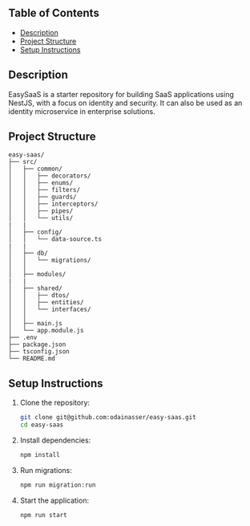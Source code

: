 ## Table of Contents
- [Description](#description)
- [Project Structure](#project-structure)
- [Setup Instructions](#setup-instructions)

## Description
EasySaaS is a starter repository for building SaaS applications using NestJS, with a focus on identity and security. It can also be used as an identity microservice in enterprise solutions.

## Project Structure

```
easy-saas/
├── src/
│   ├── common/
│   │   ├── decorators/
│   │   ├── enums/
│   │   ├── filters/
│   │   ├── guards/
│   │   ├── interceptors/
│   │   ├── pipes/
│   │   └── utils/
|   |
│   ├── config/
│   │   └── data-source.ts
|   |
│   ├── db/
│   │   └── migrations/
│   │       
│   ├── modules/
|   |
│   ├── shared/
│   │   ├── dtos/
│   │   ├── entities/
│   │   └── interfaces/
│   │       
│   ├── main.js
│   └── app.module.js
├── .env
├── package.json
├── tsconfig.json
└── README.md
```

## Setup Instructions

1. Clone the repository:
   ```sh
   git clone git@github.com:odainasser/easy-saas.git
   cd easy-saas
   ```

2. Install dependencies:
   ```sh
   npm install
   ```

3. Run migrations:
   ```sh
   npm run migration:run
   ```

4. Start the application:
   ```sh
   npm run start
   ```